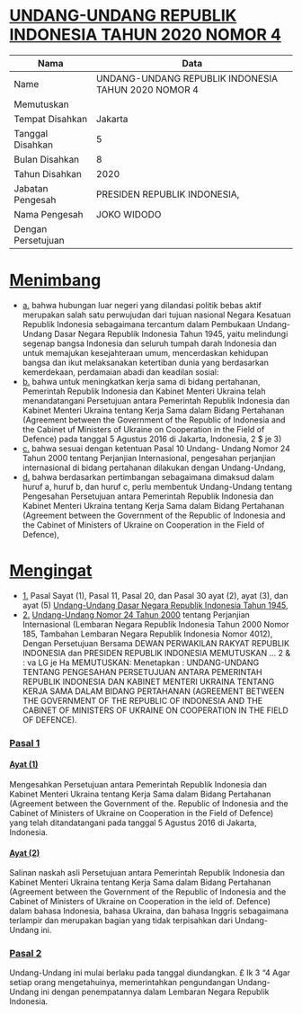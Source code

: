 # [UNDANG-UNDANG REPUBLIK INDONESIA TAHUN 2020 NOMOR 4](http://example.org/legal/document/uu/2020/4)

| Nama | Data |
| ------ | ----- |
|Name|UNDANG-UNDANG REPUBLIK INDONESIA TAHUN 2020 NOMOR 4|
|Memutuskan||
|Tempat Disahkan|Jakarta|
|Tanggal Disahkan|5|
|Bulan Disahkan|8|
|Tahun Disahkan|2020|
|Jabatan Pengesah|PRESIDEN REPUBLIK INDONESIA,|
|Nama Pengesah|JOKO WIDODO|
|Dengan Persetujuan||
# [Menimbang](http://example.org/legal/document/uu/2020/4/menimbang)

* [a.](http://example.org/legal/document/uu/2020/4/menimbang/point/a) bahwa hubungan luar negeri yang dilandasi politik bebas aktif merupakan salah satu perwujudan dari tujuan nasional Negara Kesatuan Republik Indonesia sebagaimana tercantum dalam Pembukaan Undang- Undang Dasar Negara Republik Indonesia Tahun 1945, yaitu melindungi segenap bangsa Indonesia dan seluruh tumpah darah Indonesia dan untuk memajukan kesejahteraan umum, mencerdaskan kehidupan bangsa dan ikut melaksanakan ketertiban dunia yang berdasarkan kemerdekaan, perdamaian abadi dan keadilan sosial:
* [b.](http://example.org/legal/document/uu/2020/4/menimbang/point/b) bahwa untuk meningkatkan kerja sama di bidang pertahanan, Pemerintah Republik Indonesia dan Kabinet Menteri Ukraina telah menandatangani Persetujuan antara Pemerintah Republik Indonesia dan Kabinet Menteri Ukraina tentang Kerja Sama dalam Bidang Pertahanan (Agreement between the Government of the Republic of Indonesia and the Cabinet uf Ministers of Ukraine on Cooperation in the Field of Defence) pada tanggal 5 Agustus 2016 di Jakarta, Indonesia, 2 $ je 3)
* [c.](http://example.org/legal/document/uu/2020/4/menimbang/point/c) bahwa sesuai dengan ketentuan Pasal 10 Undang- Undang Nomor 24 Tahun 2000 tentang Perjanjian Internasional, pengesahan perjanjian internasional di bidang pertahanan dilakukan dengan Undang-Undang,
* [d.](http://example.org/legal/document/uu/2020/4/menimbang/point/d) bahwa berdasarkan pertimbangan sebagaimana dimaksud dalam huruf a, huruf b, dan huruf c, perlu membentuk Undang-Undang tentang Pengesahan Persetujuan antara Pemerintah Republik Indonesia dan Kabinet Menteri Ukraina tentang Kerja Sama dalam Bidang Pertahanan (Agreement between the Government of the Republic of Indonesia and the Cabinet of Ministers of Ukraine on Cooperation in the Field of Defence),
# [Mengingat](http://example.org/legal/document/uu/2020/4/mengingat)

* [1.](http://example.org/legal/document/uu/2020/4/mengingat/point/0001) Pasal Sayat (1), Pasal 11, Pasal 20, dan Pasal 30 ayat (2), ayat (3), dan ayat (5) [Undang-Undang Dasar Negara Republik Indonesia Tahun 1945](http://example.org/legal/document/uu),
* [2.](http://example.org/legal/document/uu/2020/4/mengingat/point/0002) [Undang-Undang Nomor 24 Tahun 2000](http://example.org/legal/document/uu/2000/24) tentang Perjanjian Internasional (Lembaran Negara Republik Indonesia Tahun 2000 Nomor 185, Tambahan Lembaran Negara Republik Indonesia Nomor 4012), Dengan Persetujuan Bersama DEWAN PERWAKILAN RAKYAT REPUBLIK INDONESIA dan PRESIDEN REPUBLIK INDONESIA MEMUTUSKAN ... 2 & : va LG je Ha MEMUTUSKAN: Menetapkan : UNDANG-UNDANG TENTANG PENGESAHAN PERSETUJUAN ANTARA PEMERINTAH REPUBLIK INDONESIA DAN KABINET MENTERI UKRAINA TENTANG KERJA SAMA DALAM BIDANG PERTAHANAN (AGREEMENT BETWEEN THE GOVERNMENT OF THE REPUBLIC OF INDONESIA AND THE CABINET OF MINISTERS OF UKRAINE ON COOPERATION IN THE FIELD OF DEFENCE).

### [Pasal 1](http://example.org/legal/document/uu/2020/4/pasal/0001)

#### [Ayat (1)](http://example.org/legal/document/uu/2020/4/pasal/0001/version/20200805/ayat/0001)
Mengesahkan Persetujuan antara Pemerintah Republik Indonesia dan Kabinet Menteri Ukraina tentang Kerja Sama dalam Bidang Pertahanan (Agreement between the Government of the. Republic of Indonesia and the Cabinet of Ministers of Ukraine on Cooperation in the Field of Defence) yang telah ditandatangani pada tanggal 5 Agustus 2016 di Jakarta, Indonesia.

#### [Ayat (2)](http://example.org/legal/document/uu/2020/4/pasal/0001/version/20200805/ayat/0002)
Salinan naskah asli Persetujuan antara Pemerintah Republik Indonesia dan Kabinet Menteri Ukraina tentang Kerja Sama dalam Bidang Pertahanan (Agreement between the Government of the Republic of Indonesia and the Cabinet of Ministers of Ukraine on Cooperation in the ield of. Defence) dalam bahasa Indonesia, bahasa Ukraina, dan bahasa Inggris sebagaimana terlampir dan merupakan bagian yang tidak terpisahkan dari Undang- Undang ini.


### [Pasal 2](http://example.org/legal/document/uu/2020/4/pasal/0002)
Undang-Undang ini mulai berlaku pada tanggal diundangkan. £ Ik 3 “4 Agar setiap orang mengetahuinya, memerintahkan pengundangan Undang-Undang ini dengan penempatannya dalam Lembaran Negara Republik Indonesia.
